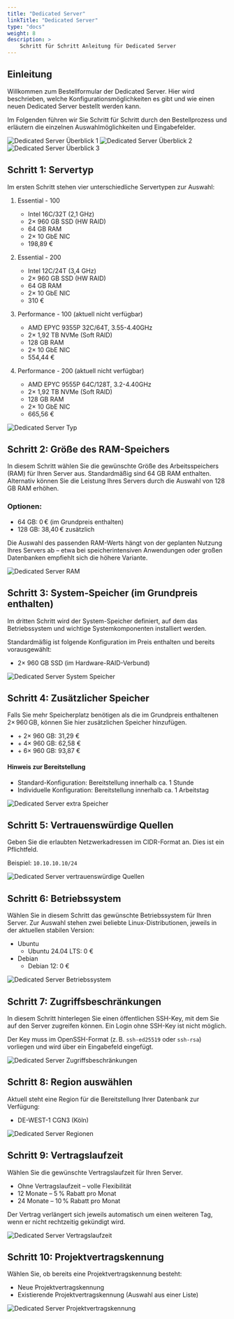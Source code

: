 ```yaml
---
title: "Dedicated Server"
linkTitle: "Dedicated Server"
type: "docs"
weight: 8
description: >
    Schritt für Schritt Anleitung für Dedicated Server
---
```


## Einleitung

Willkommen zum Bestellformular der Dedicated Server. Hier wird beschrieben, welche Konfigurationsmöglichkeiten es gibt und wie einen neuen Dedicated Server bestellt werden kann.

Im Folgenden führen wir Sie Schritt für Schritt durch den Bestellprozess und erläutern die einzelnen Auswahlmöglichkeiten und Eingabefelder.

![Dedicated Server Überblick 1](../img/dedicated-server-overview1.png)
![Dedicated Server Überblick 2](../img/dedicated-server-overview2.png)
![Dedicated Server Überblick 3](../img/dedicated-server-overview3.png)

## Schritt 1: Servertyp

Im ersten Schritt stehen vier unterschiedliche Servertypen zur Auswahl:

1. Essential - 100
   - Intel 16C/32T (2,1 GHz)
   - 2× 960 GB SSD (HW RAID)
   - 64 GB RAM
   - 2× 10 GbE NIC
   - 198,89 €

2. Essential - 200
   - Intel 12C/24T (3,4 GHz)
   - 2× 960 GB SSD (HW RAID)
   - 64 GB RAM
   - 2× 10 GbE NIC
   - 310 €

3. Performance - 100 (aktuell nicht verfügbar)
   - AMD EPYC 9355P 32C/64T, 3.55-4.40GHz
   - 2× 1,92 TB NVMe (Soft RAID)
   - 128 GB RAM
   - 2× 10 GbE NIC
   - 554,44 €

4. Performance - 200 (aktuell nicht verfügbar)
   - AMD EPYC 9555P 64C/128T, 3.2-4.40GHz
   - 2× 1,92 TB NVMe (Soft RAID)
   - 128 GB RAM
   - 2× 10 GbE NIC
   - 665,56 €

![Dedicated Server Typ](../img/dedicated-server-servertype.png)

## Schritt 2: Größe des RAM-Speichers

In diesem Schritt wählen Sie die gewünschte Größe des Arbeitsspeichers (RAM) für Ihren Server aus.
Standardmäßig sind 64 GB RAM enthalten. Alternativ können Sie die Leistung Ihres Servers durch die Auswahl von 128 GB RAM erhöhen.

### Optionen:

- 64 GB: 0 € (im Grundpreis enthalten)
- 128 GB: 38,40 € zusätzlich

Die Auswahl des passenden RAM-Werts hängt von der geplanten Nutzung Ihres Servers ab – etwa bei speicherintensiven Anwendungen oder großen Datenbanken empfiehlt sich die höhere Variante.

![Dedicated Server RAM](../img/dedicated-server-ram.png)

## Schritt 3: System-Speicher (im Grundpreis enthalten)

Im dritten Schritt wird der System-Speicher definiert, auf dem das Betriebssystem und wichtige Systemkomponenten installiert werden.

Standardmäßig ist folgende Konfiguration im Preis enthalten und bereits vorausgewählt:

- 2× 960 GB SSD (im Hardware-RAID-Verbund)

![Dedicated Server System Speicher](../img/dedicated-server-storage.png)

## Schritt 4: Zusätzlicher Speicher

Falls Sie mehr Speicherplatz benötigen als die im Grundpreis enthaltenen 2× 960 GB, können Sie hier zusätzlichen Speicher hinzufügen.

- \+ 2× 960 GB: 31,29 €
- \+ 4× 960 GB: 62,58 €
- \+ 6× 960 GB: 93,87 €

#### Hinweis zur Bereitstellung

- Standard-Konfiguration: Bereitstellung innerhalb ca. 1 Stunde
- Individuelle Konfiguration: Bereitstellung innerhalb ca. 1 Arbeitstag

![Dedicated Server extra Speicher](../img/dedicated-server-extra-storage.png)

## Schritt 5: Vertrauenswürdige Quellen

Geben Sie die erlaubten Netzwerkadressen im CIDR-Format an.
Dies ist ein Pflichtfeld.

Beispiel:
`10.10.10.10/24`

![Dedicated Server vertrauenswürdige Quellen](../img/dedicated-server-sources.png)

## Schritt 6: Betriebssystem

Wählen Sie in diesem Schritt das gewünschte Betriebssystem für Ihren Server.
Zur Auswahl stehen zwei beliebte Linux-Distributionen, jeweils in der aktuellen stabilen Version:

- Ubuntu
  - Ubuntu 24.04 LTS: 0 €
- Debian
  - Debian 12: 0 €

![Dedicated Server Betriebssystem](../img/dedicated-server-os.png)

## Schritt 7: Zugriffsbeschränkungen

In diesem Schritt hinterlegen Sie einen öffentlichen SSH-Key, mit dem Sie auf den Server zugreifen können.
Ein Login ohne SSH-Key ist nicht möglich.

Der Key muss im OpenSSH-Format (z. B. `ssh-ed25519` oder `ssh-rsa`) vorliegen und wird über ein Eingabefeld eingefügt.

![Dedicated Server Zugriffsbeschränkungen](../img/dedicated-server-ssh.png)

## Schritt 8: Region auswählen

Aktuell steht eine Region für die Bereitstellung Ihrer Datenbank zur Verfügung:

- DE-WEST-1 CGN3 (Köln)

![Dedicated Server Regionen](../img/dedicated-server-region.png)

## Schritt 9: Vertragslaufzeit

Wählen Sie die gewünschte Vertragslaufzeit für Ihren Server.

- Ohne Vertragslaufzeit – volle Flexibilität
- 12 Monate – 5 % Rabatt pro Monat
- 24 Monate – 10 % Rabatt pro Monat

Der Vertrag verlängert sich jeweils automatisch um einen weiteren Tag, wenn er nicht rechtzeitig gekündigt wird.

![Dedicated Server Vertragslaufzeit](../img/dedicated-server-contract-runtime.png)

## Schritt 10: Projektvertragskennung

Wählen Sie, ob bereits eine Projektvertragskennung besteht:

- Neue Projektvertragskennung
- Existierende Projektvertragskennung (Auswahl aus einer Liste)

![Dedicated Server Projektvertragskennung](../img/dedicated-server-existing-project.png)

